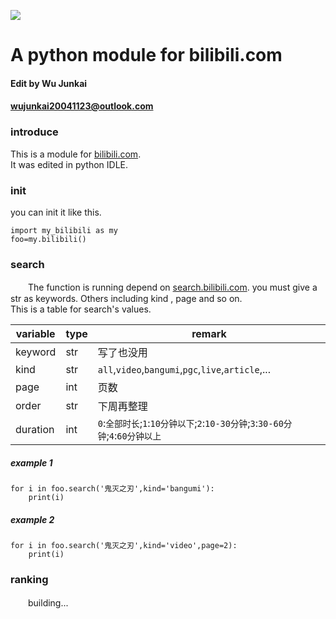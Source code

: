 ![](https://github.com/WuJunkai2004/Pyself/raw/master/my_image/bilibili.png)
# A python module for bilibili.com  
#### Edit by Wu Junkai  
#### wujunkai20041123@outlook.com  
### introduce  
This is a module for [bilibili.com](https://www.bilibili.com).  
It was edited in python IDLE.  
### init  
you can init it like this.  
```
import my_bilibili as my
foo=my.bilibili()
```
### search
　　The function is running depend on [search.bilibili.com](https://search.bilibili.com). you must give a str as keywords. Others including kind , page and so on.  
This is a table for search's  values.
 
 | variable | type | remark | 
 | --- | --- | --- |
 | keyword | str | 写了也没用 | 
 | kind | str | `all`,`video`,`bangumi`,`pgc`,`live`,`article`,... |
 | page| int | 页数 | 
 | order| str | 下周再整理 | 
 | duration| int | `0`:`全部时长`;`1`:`10分钟以下`;`2`:`10-30分钟`;`3`:`30-60分钟`;`4`:`60分钟以上` | 

##### example 1
```
for i in foo.search('鬼灭之刃',kind='bangumi'):
    print(i)
```
##### example 2
```
for i in foo.search('鬼灭之刃',kind='video',page=2):
    print(i)
```

### ranking
　　building...
